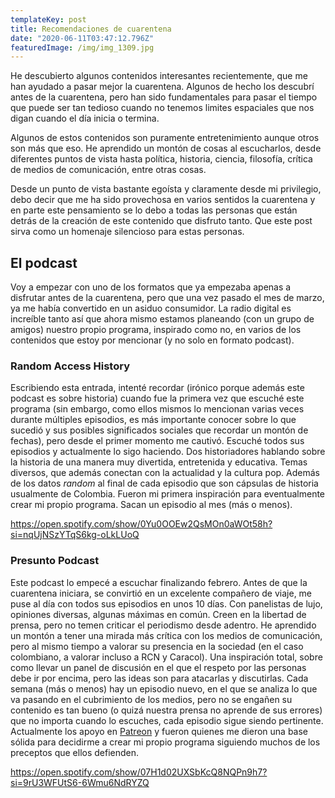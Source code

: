 ```yaml
---
templateKey: post
title: Recomendaciones de cuarentena
date: "2020-06-11T03:47:12.796Z"
featuredImage: /img/img_1309.jpg
---
```

He descubierto algunos contenidos interesantes recientemente, que me han ayudado a pasar mejor la cuarentena. Algunos de hecho los descubrí antes de la cuarentena, pero han sido fundamentales para pasar el tiempo que puede ser tan tedioso cuando no tenemos limites espaciales que nos digan cuando el día inicia o termina.

Algunos de estos contenidos son puramente entretenimiento aunque otros son más que eso. He aprendido un montón de cosas al escucharlos, desde diferentes puntos de vista hasta política, historia, ciencia, filosofía, crítica de medios de comunicación, entre otras cosas.

Desde un punto de vista bastante egoísta y claramente desde mi privilegio, debo decir que me ha sido provechosa en varios sentidos la cuarentena y en parte este pensamiento se lo debo a todas las personas que están detrás de la creación de este contenido que disfruto tanto. Que este post sirva como un homenaje silencioso para estas personas.

## El podcast

Voy a empezar con uno de los formatos que ya empezaba apenas a disfrutar antes de la cuarentena, pero que una vez pasado el mes de marzo, ya me había convertido en un asiduo consumidor. La radio digital es increíble tanto así que ahora mismo estamos planeando (con un grupo de amigos) nuestro propio programa, inspirado como no, en varios de los contenidos que estoy por mencionar (y no solo en formato podcast).

### Random Access History

Escribiendo esta entrada, intenté recordar (irónico porque además este podcast es sobre historia) cuando fue la primera vez que escuché este programa (sin embargo, como ellos mismos lo mencionan varias veces durante múltiples episodios, es más importante conocer sobre lo que sucedió y sus posibles significados sociales que recordar un montón de fechas), pero desde el primer momento me cautivó. Escuché todos sus episodios y actualmente lo sigo haciendo. Dos historiadores hablando sobre la historia de una manera muy divertida, entretenida y educativa. Temas diversos, que además conectan con la actualidad y la cultura pop. Además de los datos *random* al final de cada episodio que son cápsulas de historia usualmente de Colombia. Fueron mi primera inspiración para eventualmente crear mi propio programa. Sacan un episodio al mes (más o menos).

https://open.spotify.com/show/0Yu0OOEw2QsMOn0aWOt58h?si=nqUjNSzYTqS6kg-oLkLUoQ

### Presunto Podcast

Este podcast lo empecé a escuchar finalizando febrero. Antes de que la cuarentena iniciara, se convirtió en un excelente compañero de viaje, me puse al día con todos sus episodios en unos 10 días. Con panelistas de lujo, opiniones diversas, algunas máximas en común. Creen en la libertad de prensa, pero no temen criticar el periodismo desde adentro. He aprendido un montón a tener una mirada más crítica con los medios de comunicación, pero al mismo tiempo a valorar su presencia en la sociedad (en el caso colombiano, a valorar incluso a RCN y Caracol). Una inspiración total, sobre como llevar un panel de discusión en el que el respeto por las personas debe ir por encima, pero las ideas son para atacarlas y discutirlas. Cada semana (más o menos) hay un episodio nuevo, en el que se analiza lo que va pasando en el cubrimiento de los medios, pero no se engañen su contenido es tan bueno (o quizá nuestra prensa no aprende de sus errores) que no importa cuando lo escuches, cada episodio sigue siendo pertinente. Actualmente los apoyo en [Patreon](https://www.patreon.com/presuntopodcast) y fueron quienes me dieron una base sólida para decidirme a crear mi propio programa siguiendo muchos de los preceptos que ellos defienden.

https://open.spotify.com/show/07H1d02UXSbKcQ8NQPn9h7?si=9rU3WFUtS6-6Wmu6NdRYZQ